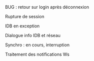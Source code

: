 BUG : retour sur login après déconnexion

Rupture de session

IDB en exception

Dialogue info IDB et réseau

Synchro : en cours, interruption

Traitement des notifications Ws
